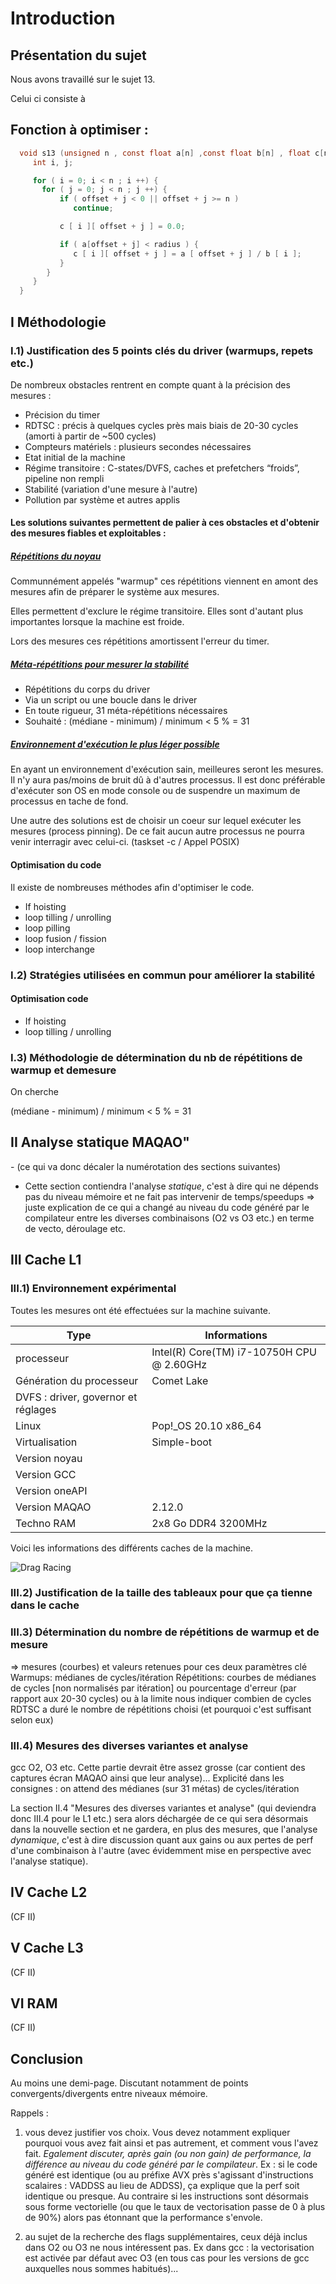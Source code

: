 # Introduction

## Présentation du sujet

Nous avons travaillé sur le sujet 13. 

Celui ci consiste à  

## Fonction à optimiser :

```c
  void s13 (unsigned n , const float a[n] ,const float b[n] , float c[n][n] ,int offset , double radius) {
     int i, j;

     for ( i = 0; i < n ; i ++) {
       for ( j = 0; j < n ; j ++) {
           if ( offset + j < 0 || offset + j >= n )
              continue;

           c [ i ][ offset + j ] = 0.0;

           if ( a[offset + j] < radius ) {
              c [ i ][ offset + j ] = a [ offset + j ] / b [ i ];
           }
        }
     }
  }
```

## I Méthodologie

### I.1) Justification des 5 points clés du driver (warmups, repets etc.)

De nombreux obstacles rentrent en compte quant à la précision des mesures : 

-	Précision du timer
-	RDTSC : précis à quelques cycles près mais biais de 20-30 cycles (amorti à partir de ~500 cycles)
-	Compteurs matériels : plusieurs secondes nécessaires
-	Etat initial de la machine
-	Régime transitoire : C-states/DVFS, caches et prefetchers “froids”, pipeline non rempli
-	Stabilité (variation d'une mesure à l'autre)
-	Pollution par système et autres applis

#### Les solutions suivantes permettent de palier à ces obstacles et d'obtenir des mesures fiables et exploitables :

##### <u>Répétitions du noyau</u>

Communnément appelés "warmup" ces répétitions viennent en amont des mesures afin de préparer le système aux mesures.

Elles permettent d'exclure le régime transitoire. Elles sont d'autant plus importantes lorsque la machine est froide. 

Lors des mesures ces répétitions amortissent l'erreur du timer.

##### <u>Méta-répétitions pour mesurer la stabilité</u>

-	Répétitions du corps du driver
-	Via un script ou une boucle dans le driver
-	En toute rigueur, 31 méta-répétitions nécessaires
-	Souhaité : (médiane - minimum) / minimum < 5 % = 31

##### <u>Environnement d'exécution le plus léger possible</u>

En ayant un environnement d'exécution sain, meilleures seront les mesures. Il n'y aura pas/moins de bruit dû à d'autres processus. Il est donc préférable d'exécuter son OS en mode console ou de suspendre un maximum de processus en tache de fond.

Une autre des solutions est de choisir un coeur sur lequel exécuter les mesures (process pinning). De ce fait aucun autre processus ne pourra venir interragir avec celui-ci. (taskset -c / Appel POSIX)

#### Optimisation du code

Il existe de nombreuses méthodes afin d'optimiser le code. 

- If hoisting
- loop tilling / unrolling
- loop pilling
- loop fusion / fission
- loop interchange

### I.2) Stratégies utilisées en commun pour améliorer la stabilité

#### Optimisation code

- If hoisting
- loop tilling / unrolling

### I.3) Méthodologie de détermination du nb de répétitions de warmup et demesure

On cherche 

(médiane - minimum) / minimum < 5 % = 31

## II Analyse statique MAQAO"

 - (ce qui va donc décaler la numérotation des sections suivantes)  

- Cette section contiendra l'analyse *statique*, c'est à dire qui ne dépends pas du niveau mémoire et ne fait pas intervenir de temps/speedups => juste explication de ce qui a changé au niveau du code généré par le compilateur entre les diverses combinaisons (O2 vs O3 etc.) en terme de vecto, déroulage etc.

## III Cache L1

### III.1) Environnement expérimental

Toutes les mesures ont été effectuées sur la machine suivante.

| Type                                | Informations                              |
| ----------------------------------- | ----------------------------------------- |
| processeur                          | Intel(R) Core(TM) i7-10750H CPU @ 2.60GHz |
| Génération du processeur            | Comet Lake                                |
| DVFS : driver, governor et réglages |                                           |
| Linux                               | Pop!_OS 20.10 x86_64                      |
| Virtualisation                      | Simple-boot                               |
| Version noyau                       |                                           |
| Version GCC                         |                                           |
| Version oneAPI                      |                                           |
| Version MAQAO                       | 2.12.0                                    |
| Techno RAM                          | 2x8 Go DDR4 3200MHz                       |

Voici les informations des différents caches de la machine.

![Drag Racing](lstopo.png)

### III.2) Justification de la taille des tableaux pour que ça tienne dans le cache

### III.3) Détermination du nombre de répétitions de warmup et de mesure

=> mesures (courbes) et valeurs retenues pour ces deux paramètres clé
Warmups: médianes de cycles/itération
Répétitions: courbes de médianes de cycles [non normalisés par
itération] ou pourcentage d'erreur (par rapport aux 20-30 cycles) ou à
la limite nous indiquer combien de cycles RDTSC a duré le nombre de
répétitions choisi (et pourquoi c'est suffisant selon eux)

### III.4) Mesures des diverses variantes et analyse

gcc O2, O3 etc.
Cette partie devrait être assez grosse (car contient des captures écran
MAQAO ainsi que leur analyse)...
Explicité dans les consignes : on attend des médianes (sur 31 métas) de
cycles/itération

La section II.4 "Mesures des diverses variantes et analyse" (qui deviendra donc III.4 pour le L1 etc.) sera alors déchargée de ce qui sera désormais dans la nouvelle section et ne gardera, en plus des mesures, que l'analyse *dynamique*, c'est à dire discussion quant aux gains ou aux pertes de perf d'une combinaison à l'autre (avec évidemment mise en perspective avec l'analyse statique).

## IV Cache L2

(CF II)

## V Cache L3

(CF II)

## VI RAM

(CF II)

Conclusion
----------

Au moins une demi-page. Discutant notamment de points
convergents/divergents entre niveaux mémoire.

Rappels :

1) vous devez justifier vos choix. Vous devez notamment expliquer
   pourquoi vous avez fait ainsi et pas autrement, et comment vous l'avez
   fait. *Egalement discuter, après gain (ou non gain) de performance, la
   différence au niveau du code généré par le compilateur*. Ex : si le code
   généré est identique (ou au préfixe AVX près s'agissant d'instructions
   scalaires : VADDSS au lieu de ADDSS), ça explique que la perf soit
   identique ou presque. Au contraire si les instructions sont désormais
   sous forme vectorielle (ou que le taux de vectorisation passe de 0 à
   plus de 90%) alors pas étonnant que la performance s'envole.

2) au sujet de la recherche des flags supplémentaires, ceux déjà inclus
   dans O2 ou O3 ne nous intéressent pas. Ex dans gcc : la vectorisation
   est activée par défaut avec O3 (en tous cas pour les versions de gcc
   auxquelles nous sommes habitués)...

